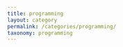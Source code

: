 ```yaml
---
title: programming
layout: category
permalink: /categories/programming/
taxonomy: programming
---
```

